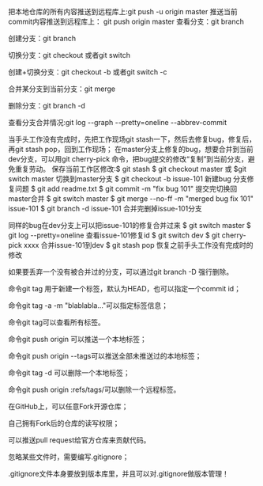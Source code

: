 把本地仓库的所有内容推送到远程库上:git push -u origin master
推送当前commit内容推送到远程库上： git push origin master 
查看分支：git branch

创建分支：git branch <name>

切换分支：git checkout <name>或者git switch <name>

创建+切换分支：git checkout -b <name>或者git switch -c <name>

合并某分支到当前分支：git merge <name>

删除分支：git branch -d <name>

查看分支合并情况:git log --graph --pretty=oneline --abbrev-commit

当手头工作没有完成时，先把工作现场git stash一下，然后去修复bug，修复后，再git stash pop，回到工作现场；
在master分支上修复的bug，想要合并到当前dev分支，可以用git cherry-pick <commit>命令，把bug提交的修改“复制”到当前分支，避免重复劳动。
保存当前工作区修改:$ git stash
$ git checkout master 或 $git switch master 切换到master分支
$ git checkout -b issue-101 新建bug 分支修复问题
$ git add readme.txt 
$ git commit -m "fix bug 101" 提交完切换回master合并
$ git switch master 
$ git merge --no-ff -m "merged bug fix 101" issue-101
$ git branch -d issue-101 合并完删掉issue-101分支

同样的bug在dev分支上可以把issue-101的修复合并过来
$ git switch master
$ git log --pretty=oneline 查看issue-101修复id
$ git switch dev
$ git cherry-pick xxxx 合并issue-101到dev
$ git stash pop   恢复之前手头工作没有完成时的修改

如果要丢弃一个没有被合并过的分支，可以通过git branch -D <name>强行删除。

命令git tag <tagname>用于新建一个标签，默认为HEAD，也可以指定一个commit id；

命令git tag -a <tagname> -m "blablabla..."可以指定标签信息；

命令git tag可以查看所有标签。

命令git push origin <tagname>可以推送一个本地标签；

命令git push origin --tags可以推送全部未推送过的本地标签；

命令git tag -d <tagname>可以删除一个本地标签；

命令git push origin :refs/tags/<tagname>可以删除一个远程标签。

在GitHub上，可以任意Fork开源仓库；

自己拥有Fork后的仓库的读写权限；

可以推送pull request给官方仓库来贡献代码。

忽略某些文件时，需要编写.gitignore；

.gitignore文件本身要放到版本库里，并且可以对.gitignore做版本管理！

